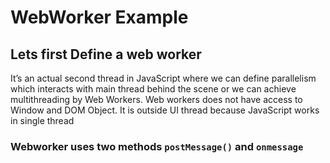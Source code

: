 # WebWorker Example

## Lets first Define a web worker
It’s an actual second thread in JavaScript where we can define parallelism which interacts with main thread behind the scene or we can achieve multithreading by Web Workers.
Web workers does not have access to Window and DOM Object. It is outside UI thread because JavaScript works in single thread

### Webworker uses two methods `postMessage()` and  `onmessage`
